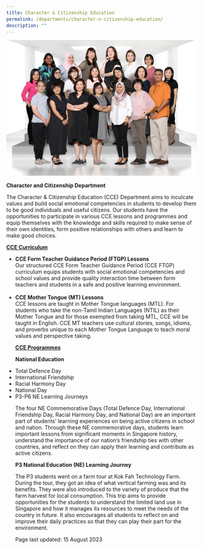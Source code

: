 ```yaml
---
title: Character & Citizenship Education
permalink: /departments/character-n-citizenship-education/
description: ""
---
```

<img src="/images/CCE.jpg">
<p><strong>Character and Citizenship Department</strong></p>
<p>The Character &amp; Citizenship Education (CCE) Department aims to inculcate values and build social emotional competencies in students to develop them to be good individuals and useful citizens. Our students have the opportunities to participate in various CCE lessons and programmes and equip themselves with the knowledge and skills required to make sense of their own identities, form positive relationships with others and learn to make good choices.</p>
<p><strong><u>CCE Curriculum</u></strong></p>
<p>
	</p><ul><li><b>CCE Form Teacher Guidance Period (FTGP) Lessons</b><br>
Our structured CCE Form Teacher Guidance Period (CCE FTGP) curriculum equips students with social emotional competencies and school values and provide quality interaction time between form teachers and students in a safe and positive learning environment.</li><br>
	<b></b><li><b>CCE Mother Tongue (MT) Lessons</b><br>
CCE lessons are taught in Mother Tongue languages (MTL). For students who take the non-Tamil Indian Languages (NTIL) as their Mother Tongue and for those exempted from taking MTL, CCE will be taught in English.
CCE MT teachers use cultural stories, songs, idioms, and proverbs unique to each Mother Tongue Language to teach moral values and perspective taking.</li><p></p>
<p><strong><u>CCE Programmes</u></strong></p>
<p><b>National Education</b>
	</p><li>Total Defence Day</li>
	<li>International Friendship</li>
	<li>Racial Harmony Day</li>
	<li>National Day</li>
	<li>P3-P6 NE Learning Journeys</li><p></p>
	<p>The four NE Commemorative Days (Total Defence Day, International Friendship Day, Racial Harmony Day, and National Day) are an important part of students’ learning experiences on being active citizens in school and nation. Through these NE commemorative days, students learn important lessons from significant moments in Singapore history, understand the importance of our nation’s friendship ties with other countries, and reflect on they can apply their learning and contribute as active citizens.</p>
	<p><b>P3 National Education (NE) Learning Journey</b></p>
	<p>The P3 students went on a farm tour at Kok Fah Technology Farm. During the tour, they got an idea of what vertical farming was and its benefits. They were also introduced to the variety of produce that the farm harvest for local consumption. 
This trip aims to provide opportunities for the students to understand the limited land use in Singapore and how it manages its resources to meet the needs of the country in future. It also encourages all students to reflect on and improve their daily practices so that they can play their part for the environment.</p>
<p>Page last updated: 15 August 2023</p></ul>